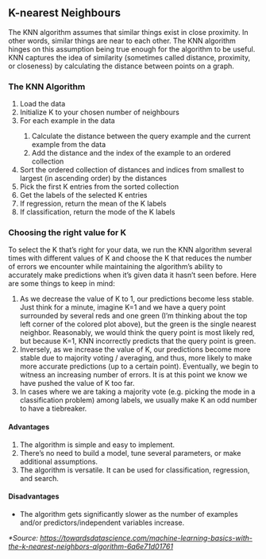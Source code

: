 <h2> K-nearest Neighbours </h2>

The KNN algorithm assumes that similar things exist in close proximity. In other words, similar things are near to each other.
The KNN algorithm hinges on this assumption being true enough for the algorithm to be useful. KNN captures the idea of similarity (sometimes called distance, proximity, or closeness) by calculating the distance between points on a graph.

<h3> The KNN Algorithm </h3>

<ol>
<li>Load the data
</li>
<li> Initialize K to your chosen number of neighbours</li>
<li> For each example in the data</li>
<ol>
<li> Calculate the distance between the query example and the current example from the data
<li>Add the distance and the index of the example to an ordered collection
</li>
</ol>
<li>Sort the ordered collection of distances and indices from smallest to largest (in ascending order) by the distances
</li> 
<li>Pick the first K entries from the sorted collection
</li>
<li>Get the labels of the selected K entries
</li>
<li>If regression, return the mean of the K labels
</li>
<li>If classification, return the mode of the K labels
</li>
</ol>

<h3> Choosing the right value for K </h3>

To select the K that’s right for your data, we run the KNN algorithm several times with different values of K and choose the K that reduces the number of errors we encounter while maintaining the algorithm’s ability to accurately make predictions when it’s given data it hasn’t seen before.
Here are some things to keep in mind:

<ol>
<li>As we decrease the value of K to 1, our predictions become less stable. Just think for a minute, imagine K=1 and we have a query point surrounded by several reds and one green (I’m thinking about the top left corner of the colored plot above), but the green is the single nearest neighbor. Reasonably, we would think the query point is most likely red, but because K=1, KNN incorrectly predicts that the query point is green.
</li>
<li>Inversely, as we increase the value of K, our predictions become more stable due to majority voting / averaging, and thus, more likely to make more accurate predictions (up to a certain point). Eventually, we begin to witness an increasing number of errors. It is at this point we know we have pushed the value of K too far.
</li>
<li>In cases where we are taking a majority vote (e.g. picking the mode in a classification problem) among labels, we usually make K an odd number to have a tiebreaker.
</li>
</ol>

<h4> Advantages </h4>
<ol>
<li>The algorithm is simple and easy to implement.
</li>
<li>There’s no need to build a model, tune several parameters, or make additional assumptions.
</li>
<li>The algorithm is versatile. It can be used for classification, regression, and search.
</li>
</ol>


<h4> Disadvantages </h4>
<ul>
<li>The algorithm gets significantly slower as the number of examples and/or predictors/independent variables increase.
</li>
</ul>

<em>*Source: <a href="https://towardsdatascience.com/machine-learning-basics-with-the-k-nearest-neighbors-algorithm-6a6e71d01761"> https://towardsdatascience.com/machine-learning-basics-with-the-k-nearest-neighbors-algorithm-6a6e71d01761</a></em>